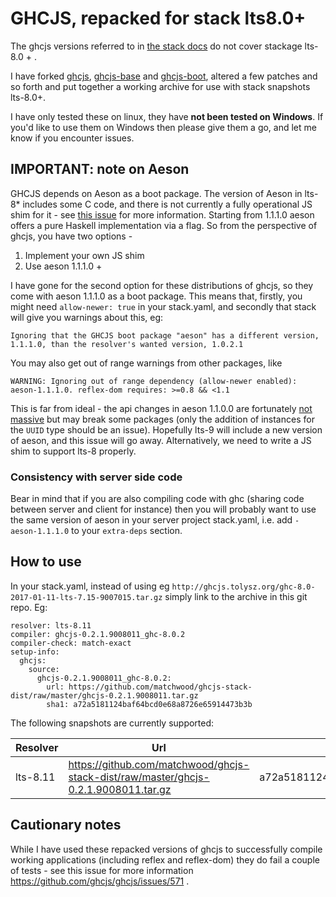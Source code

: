 # GHCJS, repacked for stack lts8.0+

The ghcjs versions referred to in [the stack docs](https://docs.haskellstack.org/en/stable/ghcjs/) do not cover stackage lts-8.0 + .

I have forked [ghcjs](https://github.com/matchwood/ghcjs), [ghcjs-base](https://github.com/matchwood/ghcjs-base) and [ghcjs-boot](https://github.com/matchwood/ghcjs-boot), altered a few patches and so forth and put together a working archive for use with stack snapshots lts-8.0+. 

I have only tested these on linux, they have **not been tested on Windows**. If you'd like to use them on Windows then please give them a go, and let me know if you encounter issues.

## IMPORTANT: note on Aeson
GHCJS depends on Aeson as a boot package. The version of Aeson in lts-8* includes some C code, and there is not currently a fully operational JS shim for it - see [this issue](https://github.com/bos/aeson/issues/471) for more information. Starting from 1.1.1.0 aeson offers a pure Haskell implementation via a flag. So from the perspective of ghcjs, you have two options - 
  1) Implement your own JS shim
  2) Use aeson 1.1.1.0 + 

I have gone for the second option for these distributions of ghcjs, so they come with aeson 1.1.1.0 as a boot package. This means that, firstly, you might need `allow-newer: true` in your stack.yaml, and secondly that stack will give you warnings about this, eg: 

    Ignoring that the GHCJS boot package "aeson" has a different version, 1.1.1.0, than the resolver's wanted version, 1.0.2.1

You may also get out of range warnings from other packages, like 

    WARNING: Ignoring out of range dependency (allow-newer enabled): aeson-1.1.1.0. reflex-dom requires: >=0.8 && <1.1

This is far from ideal - the api changes in aeson 1.1.0.0 are fortunately [not massive](https://github.com/bos/aeson/blob/master/changelog.md) but may break some packages (only the addition of instances for the `UUID` type should be an issue). Hopefully lts-9 will include a new version of aeson, and this issue will go away. Alternatively, we need to write a JS shim to support lts-8 properly.

### Consistency with server side code
Bear in mind that if you are also compiling code with ghc (sharing code between server and client for instance) then you will probably want to use the same version of aeson in your server project stack.yaml, i.e. add `- aeson-1.1.1.0` to your `extra-deps` section.

## How to use
In your stack.yaml, instead of using eg `http://ghcjs.tolysz.org/ghc-8.0-2017-01-11-lts-7.15-9007015.tar.gz` simply link to the archive in this git repo.
Eg: 

    resolver: lts-8.11
    compiler: ghcjs-0.2.1.9008011_ghc-8.0.2
    compiler-check: match-exact
    setup-info:
      ghcjs:
        source:
          ghcjs-0.2.1.9008011_ghc-8.0.2:
            url: https://github.com/matchwood/ghcjs-stack-dist/raw/master/ghcjs-0.2.1.9008011.tar.gz
            sha1: a72a5181124baf64bcd0e68a8726e65914473b3b


The following snapshots are currently supported:

| Resolver | Url | sha1 |
| --- | --- | --- |
| lts-8.11 | https://github.com/matchwood/ghcjs-stack-dist/raw/master/ghcjs-0.2.1.9008011.tar.gz | a72a5181124baf64bcd0e68a8726e65914473b3b |

## Cautionary notes
While I have used these repacked versions of ghcjs to successfully compile working applications (including reflex and reflex-dom) they do fail a couple of tests - see this issue for more information https://github.com/ghcjs/ghcjs/issues/571 . 
